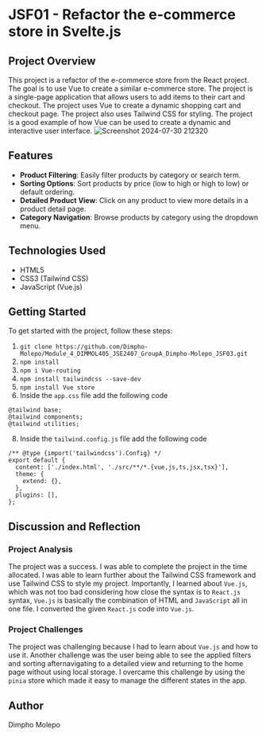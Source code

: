 # JSF01 - Refactor the e-commerce store in Svelte.js

## Project Overview

This project is a refactor of the e-commerce store from the React project. The goal is to use Vue
to create a similar e-commerce store. The project is a single-page application that allows users to
add items to their cart and checkout. The project uses Vue to create a dynamic shopping cart and
checkout page. The project also uses Tailwind CSS for styling. The project is a good example of
how Vue can be used to create a dynamic and interactive user interface.
![Screenshot 2024-07-30 212320](https://github.com/user-attachments/assets/d3b6bc68-1abf-49a6-b89d-e493308b9c18)

## Features

- **Product Filtering**: Easily filter products by category or search term.
- **Sorting Options**: Sort products by price (low to high or high to low) or default ordering.
- **Detailed Product View**: Click on any product to view more details in a product detail page.
- **Category Navigation**: Browse products by category using the dropdown menu.

## Technologies Used

- HTML5
- CSS3 (Tailwind CSS)
- JavaScript (Vue.js)

## Getting Started

To get started with the project, follow these steps:

1. `git clone https://github.com/Dimpho-Molepo/Module_4_DIMMOL405_JSE2407_GroupA_Dimpho-Molepo_JSF03.git`
2. `npm install`
3. `npm i Vue-routing`
4. `npm install tailwindcss --save-dev`
5. `npm install Vue store`
6. Inside the `app.css` file add the following code

```
@tailwind base;
@tailwind components;
@tailwind utilities;
```

8. Inside the `tailwind.config.js` file add the following code

```
/** @type {import('tailwindcss').Config} */
export default {
  content: ['./index.html', './src/**/*.{vue,js,ts,jsx,tsx}'],
  theme: {
    extend: {},
  },
  plugins: [],
};
```

## Discussion and Reflection

### Project Analysis

The project was a success. I was able to complete the project in the time allocated. I was able to learn further about the Tailwind CSS framework and use Tailwind CSS to style my project. Importantly, I learned about `Vue.js`, which was not too bad considering how close the syntax is to `React.js` syntax, `Vue.js` is basically the combination of HTML and `JavaScript` all in one file. I converted the given `React.js` code into `Vue.js`. 

### Project Challenges

The project was challenging because I had to learn about `Vue.js` and how to use it. Another challenge was the user being able to see the applied filters and sorting afternavigating to a detailed view and returning to the home page without using local storage. I overcame this challenge by using the `pinia` store which made it easy to manage the different states in the app.

## Author
Dimpho Molepo